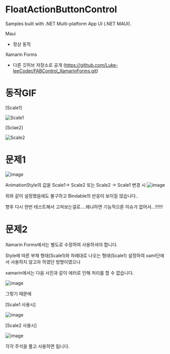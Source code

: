 # FloatActionButtonControl
Samples built with .NET Multi-platform App UI (.NET MAUI).

Maui
 - 정상 동작
 
Xamarin Forms
 - 다른 깃허브 저장소로 공개 (https://github.com/Luke-leeCoder/FABControl_XamarinForms.git)

# 동작GIF
[Scale1]

![Scale1](https://user-images.githubusercontent.com/54387261/169631937-51dee643-9d65-4795-8d2f-b59df8802d8f.gif)

[Sclae2]

![Scale2](https://user-images.githubusercontent.com/54387261/169632014-40669d55-efdd-4161-8e12-c35c4b2c0df9.gif)

# 문제1

![image](https://user-images.githubusercontent.com/54387261/169631346-ea87ca09-83d5-49e0-bc27-b2c0fc1cf370.png)

AnimationStyle의 값을 Scale1-> Scale2 또는 Scale2 -> Scale1 변경 시
![image](https://user-images.githubusercontent.com/54387261/169631368-0e7f51e0-2d4b-4c88-9da1-8a769cb85caa.png)

위와 같이 설정했음에도 불구하고 Bindable의 반응이 보이질 않습니다..

향후 다시 한번 테스트해서 고쳐보는걸로....왜냐하면 기능적으론 이슈가 없어서...!!!!!!


# 문제2

Xamarin Forms에서는 별도로 수정하여 사용하셔야 합니다.

Style에 따른 부채 형태(Scale1)와 차례대로 나오는 형태(Scale1) 설정하여 xaml단에서 사용하지 않고자 하였던 방향이였으나

xamarin에서는 다음 사진과 같이 에러로 인해 처리를 할 수 없습니다.

![image](https://user-images.githubusercontent.com/54387261/169631226-49eb1e83-eae6-416b-abd8-31a8765adbfa.png)

그렇기 때문에 

[Scale1 사용시]

![image](https://user-images.githubusercontent.com/54387261/169631622-d6f9a9e2-7eb5-49e3-a09c-d4153ee763af.png)

[Scale2 사용시]

![image](https://user-images.githubusercontent.com/54387261/169631641-11fcaad5-460b-41fd-a80b-40793e1734d8.png)

각각 주석을 풀고 사용하면 됩니다.
